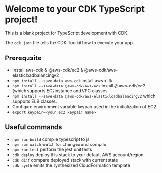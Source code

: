 # Welcome to your CDK TypeScript project!

This is a blank project for TypeScript development with CDK.

The `cdk.json` file tells the CDK Toolkit how to execute your app.

## Prerequsite
 * Install aws-cdk & @aws-cdk/ec2 & @aws-cdk/aws-elasticloadbalancingv2
 * `npm install --save-data aws-cdk`         install aws-cdk
 * `npm install --save-data @aws-cdk/aws-ec2`    install @aws-cdk/ec2 (which supports EC2instance and VPC classes)
 * `npm install --save-data @aws-cdk/aws-elasticloadbalancingv2`    which supports ELB classes.
 * Configure environment variable keypair used in the initialization of EC2.
 * `export keypair=<your ec2 keypair name>`
 

## Useful commands

 * `npm run build`   compile typescript to js
 * `npm run watch`   watch for changes and compile
 * `npm run test`    perform the jest unit tests
 * `cdk deploy`      deploy this stack to your default AWS account/region
 * `cdk diff`        compare deployed stack with current state
 * `cdk synth`       emits the synthesized CloudFormation template
